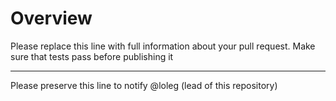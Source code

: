 # Overview

Please replace this line with full information about your pull request. Make sure that tests pass before publishing it

---

Please preserve this line to notify @loleg (lead of this repository)
